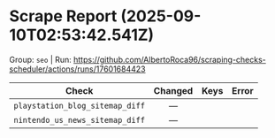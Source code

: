 # Scrape Report (2025-09-10T02:53:42.541Z)

Group: `seo`  |  Run: https://github.com/AlbertoRoca96/scraping-checks-scheduler/actions/runs/17601684423

| Check | Changed | Keys | Error |
|---|:---:|:--|:--|
| `playstation_blog_sitemap_diff` | — |  |  |
| `nintendo_us_news_sitemap_diff` | — |  |  |
